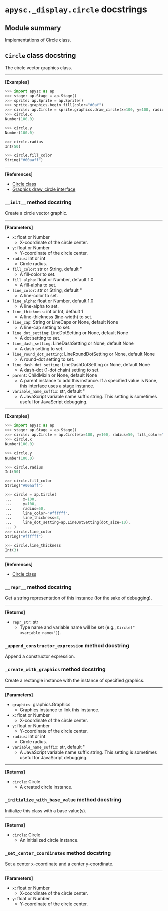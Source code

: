 # `apysc._display.circle` docstrings

## Module summary

Implementations of Circle class.

## `Circle` class docstring

The circle vector graphics class.<hr>

**[Examples]**

```py
>>> import apysc as ap
>>> stage: ap.Stage = ap.Stage()
>>> sprite: ap.Sprite = ap.Sprite()
>>> sprite.graphics.begin_fill(color="#0af")
>>> circle: ap.Circle = sprite.graphics.draw_circle(x=100, y=100, radius=50)
>>> circle.x
Number(100.0)

>>> circle.y
Number(100.0)

>>> circle.radius
Int(50)

>>> circle.fill_color
String("#00aaff")
```

<hr>

**[References]**

- [Circle class](https://simon-ritchie.github.io/apysc/en/circle.html)
- [Graphics draw_circle interface](https://simon-ritchie.github.io/apysc/en/graphics_draw_circle.html)

### `__init__` method docstring

Create a circle vector graphic.<hr>

**[Parameters]**

- `x`: float or Number
  - X-coordinate of the circle center.
- `y`: float or Number
  - Y-coordinate of the circle center.
- `radius`: Int or int
  - Circle radius.
- `fill_color`: str or String, default ''
  - A fill-color to set.
- `fill_alpha`: float or Number, default 1.0
  - A fill-alpha to set.
- `line_color`: str or String, default ''
  - A line-color to set.
- `line_alpha`: float or Number, default 1.0
  - A line-alpha to set.
- `line_thickness`: int or Int, default 1
  - A line-thickness (line-width) to set.
- `line_cap`: String or LineCaps or None, default None
  - A line-cap setting to set.
- `line_dot_setting`: LineDotSetting or None, default None
  - A dot setting to set.
- `line_dash_setting`: LineDashSetting or None, default None
  - A dash setting to set.
- `line_round_dot_setting`: LineRoundDotSetting or None, default None
  - A round-dot setting to set.
- `line_dash_dot_setting`: LineDashDotSetting or None, default None
  - A dash-dot (1-dot chain) setting to set.
- `parent`: ChildMixIn or None, default None
  - A parent instance to add this instance. If a specified value is None, this interface uses a stage instance.
- `variable_name_suffix`: str, default ''
  - A JavaScript variable name suffix string. This setting is sometimes useful for JavaScript debugging.

<hr>

**[Examples]**

```py
>>> import apysc as ap
>>> stage: ap.Stage = ap.Stage()
>>> circle: ap.Circle = ap.Circle(x=100, y=100, radius=50, fill_color="#00aaff")
>>> circle.x
Number(100.0)

>>> circle.y
Number(100.0)

>>> circle.radius
Int(50)

>>> circle.fill_color
String("#00aaff")

>>> circle = ap.Circle(
...     x=100,
...     y=100,
...     radius=50,
...     line_color="#ffffff",
...     line_thickness=3,
...     line_dot_setting=ap.LineDotSetting(dot_size=10),
... )
>>> circle.line_color
String("#ffffff")

>>> circle.line_thickness
Int(3)
```

<hr>

**[References]**

- [Circle class](https://simon-ritchie.github.io/apysc/en/circle.html)

### `__repr__` method docstring

Get a string representation of this instance (for the sake of debugging).<hr>

**[Returns]**

- `repr_str`: str
  - Type name and variable name will be set (e.g., `Circle("<variable_name>")`).

### `_append_constructor_expression` method docstring

Append a constructor expression.

### `_create_with_graphics` method docstring

Create a rectangle instance with the instance of specified graphics.<hr>

**[Parameters]**

- `graphics`: graphics.Graphics
  - Graphics instance to link this instance.
- `x`: float or Number
  - X-coordinate of the circle center.
- `y`: float or Number
  - Y-coordinate of the circle center.
- `radius`: Int or int
  - Circle radius.
- `variable_name_suffix`: str, default ''
  - A JavaScript variable name suffix string. This setting is sometimes useful for JavaScript debugging.

<hr>

**[Returns]**

- `circle`: Circle
  - A created circle instance.

### `_initialize_with_base_value` method docstring

Initialize this class with a base value(s).<hr>

**[Returns]**

- `circle`: Circle
  - An initialized circle instance.

### `_set_center_coordinates` method docstring

Set a center x-coordinate and a center y-coordinate.<hr>

**[Parameters]**

- `x`: float or Number
  - X-coordinate of the circle center.
- `y`: float or Number
  - Y-coordinate of the circle center.